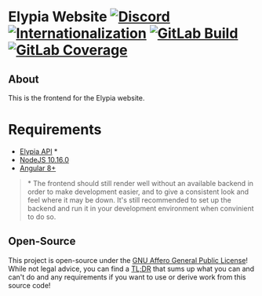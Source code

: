 # Elypia Website [![Discord][discord-members]][discord] [![Internationalization][i18n-badge]][i18n] [![GitLab Build][gitlab-build]][gitlab] [![GitLab Coverage][gitlab-coverage]][gitlab] 
## About
This is the frontend for the Elypia website.

# Requirements
* [Elypia API][elypia-api] *
* [NodeJS 10.16.0][node]
* [Angular 8+][angular]
> \* The frontend should still render well without an available backend in order to make
> development easier, and to give a consistent look and feel where it may be down.
> It's still recommended to set up the backend and run it in your 
> development environment when convinient to do so.

## Open-Source
This project is open-source under the [GNU Affero General Public License][agpl]!  
While not legal advice, you can find a [TL;DR][agpl-tldr] that sums up what
you can and can't do and any requirements if you want to use or derive work from this source code!  

[discord]: https://discord.gg/hprGMaM "Discord Invite"
[discord-members]: https://discordapp.com/api/guilds/184657525990359041/widget.png "Discord Shield"
[i18n]: https://i18n.elypia.com/engage/elypia-website/?utm "Weblate Translations"
[i18n-badge]: https://i18n.elypia.com/widgets/elypia-website/-/svg-badge.svg "Weblate Translation Badge"
[gitlab]: https://gitlab.com/Elypia/elypia.com-website/commits/master "Repository on GitLab"
[gitlab-build]: https://gitlab.com/Elypia/elypia.com-website/badges/master/pipeline.svg "GitLab Build Shield"
[gitlab-coverage]: https://gitlab.com/Elypia/elypia.com-website/badges/master/coverage.svg "GitLab Coverage Shield"
[elypia-api]: https://gitlab.com/Elypia/elypia-api "Elypia API"
[angular]: https://angular.io "Angular CLI"
[node]: https://nodejs.org/en/ "NodeJS"
[agpl]: https://www.gnu.org/licenses/agpl-3.0.en.html "AGPL"
[agpl-tldr]: https://tldrlegal.com/license/gnu-affero-general-public-license-v3-(agpl-3.0) "TLDR of AGPL"
